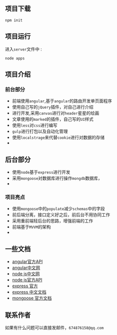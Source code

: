 ## 项目下载
```
npm init
```
## 项目运行
进入`server`文件中 : 
``` 
node apps
```


## 项目介绍
### 前台部分
- 前端使用`angular`,基于`angular`的路由开发单页面程序
- 使用自己写的`jQuery`插件，对自己进行介绍
- 进行开发,采用`canvas`进行对`header`星星的绘画
- 文章使用的`marked`的插件，自己写的`UI`样式
- 使用`less`对`css`进行编写
- `gulp`进行打包以及自动化管理
- 使用`localstrage`来代替`cookie`进行对数据的存储
- 

## 后台部分
- 使用`node`基于`express`进行开发
- 采用`mongoose`对数据库进行操作`mongdb`数据库，
- 

### 项目亮点
- 使用`mongoose`中的`populate`减少`schemas`中的字段
- 前后端分离，接口定义好之后，前后台不用协同工作
- 采用重前端轻后台的思路，增强前端的工作
- 前端基于`MVVM`的架构
- 

## 一些文档
- [angular官方API](https://docs.angularjs.org/)
- [angular中文网](http://www.apjs.net/)
- [node js中文网](http://nodejs.cn/api/)
- [node js官方API](https://nodejs.org/en/docs/)
- [express 官方](http://expressjs.com/)
- [express 中文文档](http://www.expressjs.com.cn/)
- [mongoose 官方文档](http://www.nodeclass.com/api/mongoose.html)

## 联系作者
如果有什么问题可以直接发邮件，`674876158@qq.com`